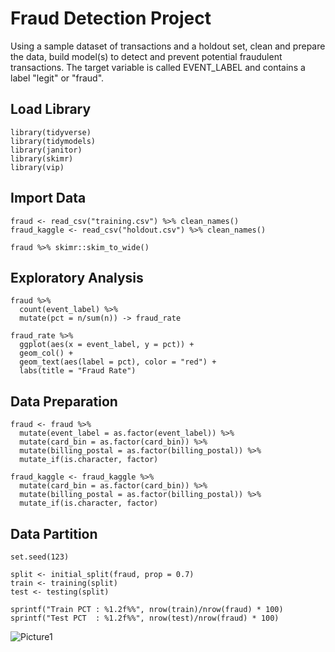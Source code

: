 # Fraud Detection Project
Using a sample dataset of transactions and a holdout set, clean and prepare the data, build model(s) to detect and prevent potential fraudulent transactions. The target variable is called EVENT_LABEL and contains a label "legit" or "fraud". 

## Load Library
```
library(tidyverse)
library(tidymodels)
library(janitor)
library(skimr)
library(vip)
```
## Import Data
```
fraud <- read_csv("training.csv") %>% clean_names()
fraud_kaggle <- read_csv("holdout.csv") %>% clean_names()

fraud %>% skimr::skim_to_wide()
```
## Exploratory Analysis
```
fraud %>%
  count(event_label) %>%
  mutate(pct = n/sum(n)) -> fraud_rate

fraud_rate %>%
  ggplot(aes(x = event_label, y = pct)) +
  geom_col() +
  geom_text(aes(label = pct), color = "red") +
  labs(title = "Fraud Rate")
```
## Data Preparation
```
fraud <- fraud %>%
  mutate(event_label = as.factor(event_label)) %>%
  mutate(card_bin = as.factor(card_bin)) %>%
  mutate(billing_postal = as.factor(billing_postal)) %>%
  mutate_if(is.character, factor)

fraud_kaggle <- fraud_kaggle %>%
  mutate(card_bin = as.factor(card_bin)) %>%
  mutate(billing_postal = as.factor(billing_postal)) %>%
  mutate_if(is.character, factor)
```
## Data Partition
```
set.seed(123)

split <- initial_split(fraud, prop = 0.7)
train <- training(split)
test <- testing(split)

sprintf("Train PCT : %1.2f%%", nrow(train)/nrow(fraud) * 100)
sprintf("Test PCT  : %1.2f%%", nrow(test)/nrow(fraud) * 100)
```
![Picture1](https://github.com/dingy21/dingy21.github.io/assets/134649288/0a4739a2-96fb-4dff-88ac-621ed6ad6393)

